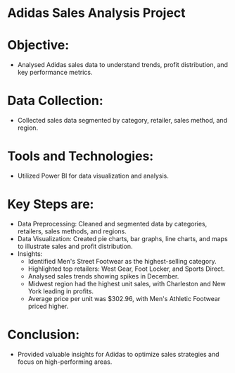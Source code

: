 # Adidas Sales Analysis Project

# Objective:
- Analysed Adidas sales data to understand trends, profit distribution, and key performance metrics.

# Data Collection:
- Collected sales data segmented by category, retailer, sales method, and region.

# Tools and Technologies:
- Utilized Power BI for data visualization and analysis.

# Key Steps are:
- Data Preprocessing: Cleaned and segmented data by categories, retailers, sales methods, and regions.
- Data Visualization: Created pie charts, bar graphs, line charts, and maps to illustrate sales and profit distribution.
- Insights:
  - Identified Men's Street Footwear as the highest-selling category.
  - Highlighted top retailers: West Gear, Foot Locker, and Sports Direct.
  - Analysed sales trends showing spikes in December.
  - Midwest region had the highest unit sales, with Charleston and New York leading in profits.
  - Average price per unit was $302.96, with Men's Athletic Footwear priced higher.

# Conclusion:
- Provided valuable insights for Adidas to optimize sales strategies and focus on high-performing areas.
